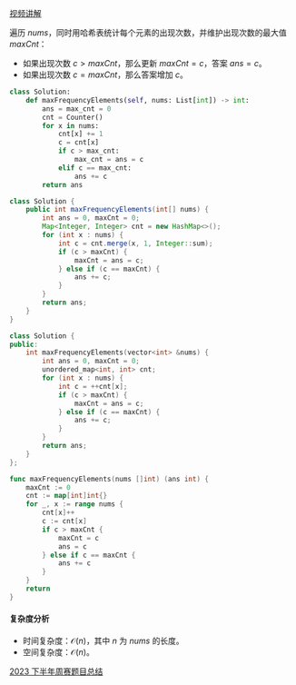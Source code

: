 [视频讲解](https://www.bilibili.com/video/BV1zt4y1R7Tc/)

遍历 $\textit{nums}$，同时用哈希表统计每个元素的出现次数，并维护出现次数的最大值 $\textit{maxCnt}$：

- 如果出现次数 $c > \textit{maxCnt}$，那么更新 $\textit{maxCnt}=c$，答案 $\textit{ans} = c$。
- 如果出现次数 $c = \textit{maxCnt}$，那么答案增加 $c$。

```py [sol-Python3]
class Solution:
    def maxFrequencyElements(self, nums: List[int]) -> int:
        ans = max_cnt = 0
        cnt = Counter()
        for x in nums:
            cnt[x] += 1
            c = cnt[x]
            if c > max_cnt:
                max_cnt = ans = c
            elif c == max_cnt:
                ans += c
        return ans
```

```java [sol-Java]
class Solution {
    public int maxFrequencyElements(int[] nums) {
        int ans = 0, maxCnt = 0;
        Map<Integer, Integer> cnt = new HashMap<>();
        for (int x : nums) {
            int c = cnt.merge(x, 1, Integer::sum);
            if (c > maxCnt) {
                maxCnt = ans = c;
            } else if (c == maxCnt) {
                ans += c;
            }
        }
        return ans;
    }
}
```

```cpp [sol-C++]
class Solution {
public:
    int maxFrequencyElements(vector<int> &nums) {
        int ans = 0, maxCnt = 0;
        unordered_map<int, int> cnt;
        for (int x : nums) {
            int c = ++cnt[x];
            if (c > maxCnt) {
                maxCnt = ans = c;
            } else if (c == maxCnt) {
                ans += c;
            }
        }
        return ans;
    }
};
```

```go [sol-Go]
func maxFrequencyElements(nums []int) (ans int) {
	maxCnt := 0
	cnt := map[int]int{}
	for _, x := range nums {
		cnt[x]++
		c := cnt[x]
		if c > maxCnt {
			maxCnt = c
			ans = c
		} else if c == maxCnt {
			ans += c
		}
	}
	return
}
```

#### 复杂度分析

- 时间复杂度：$\mathcal{O}(n)$，其中 $n$ 为 $\textit{nums}$ 的长度。
- 空间复杂度：$\mathcal{O}(n)$。

[2023 下半年周赛题目总结](https://leetcode.cn/circle/discuss/lUu0KB/)

